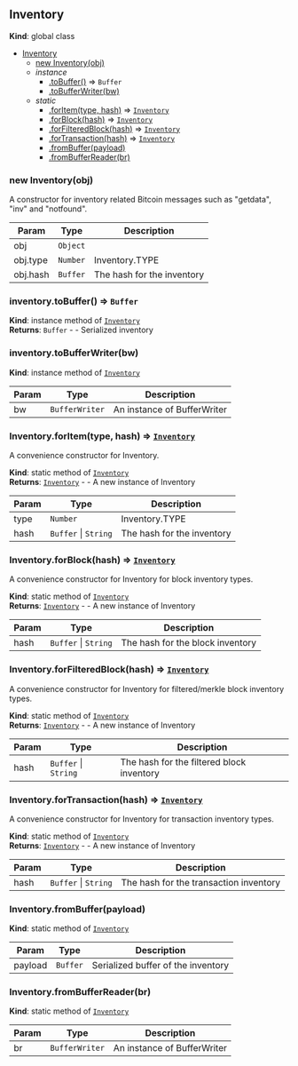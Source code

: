 <a name="Inventory"></a>

## Inventory
**Kind**: global class  

* [Inventory](#Inventory)
    * [new Inventory(obj)](#new_Inventory_new)
    * _instance_
        * [.toBuffer()](#Inventory+toBuffer) ⇒ <code>Buffer</code>
        * [.toBufferWriter(bw)](#Inventory+toBufferWriter)
    * _static_
        * [.forItem(type, hash)](#Inventory.forItem) ⇒ <code>[Inventory](#Inventory)</code>
        * [.forBlock(hash)](#Inventory.forBlock) ⇒ <code>[Inventory](#Inventory)</code>
        * [.forFilteredBlock(hash)](#Inventory.forFilteredBlock) ⇒ <code>[Inventory](#Inventory)</code>
        * [.forTransaction(hash)](#Inventory.forTransaction) ⇒ <code>[Inventory](#Inventory)</code>
        * [.fromBuffer(payload)](#Inventory.fromBuffer)
        * [.fromBufferReader(br)](#Inventory.fromBufferReader)

<a name="new_Inventory_new"></a>

### new Inventory(obj)
A constructor for inventory related Bitcoin messages such as
"getdata", "inv" and "notfound".


| Param | Type | Description |
| --- | --- | --- |
| obj | <code>Object</code> |  |
| obj.type | <code>Number</code> | Inventory.TYPE |
| obj.hash | <code>Buffer</code> | The hash for the inventory |

<a name="Inventory+toBuffer"></a>

### inventory.toBuffer() ⇒ <code>Buffer</code>
**Kind**: instance method of <code>[Inventory](#Inventory)</code>  
**Returns**: <code>Buffer</code> - - Serialized inventory  
<a name="Inventory+toBufferWriter"></a>

### inventory.toBufferWriter(bw)
**Kind**: instance method of <code>[Inventory](#Inventory)</code>  

| Param | Type | Description |
| --- | --- | --- |
| bw | <code>BufferWriter</code> | An instance of BufferWriter |

<a name="Inventory.forItem"></a>

### Inventory.forItem(type, hash) ⇒ <code>[Inventory](#Inventory)</code>
A convenience constructor for Inventory.

**Kind**: static method of <code>[Inventory](#Inventory)</code>  
**Returns**: <code>[Inventory](#Inventory)</code> - - A new instance of Inventory  

| Param | Type | Description |
| --- | --- | --- |
| type | <code>Number</code> | Inventory.TYPE |
| hash | <code>Buffer</code> &#124; <code>String</code> | The hash for the inventory |

<a name="Inventory.forBlock"></a>

### Inventory.forBlock(hash) ⇒ <code>[Inventory](#Inventory)</code>
A convenience constructor for Inventory for block inventory types.

**Kind**: static method of <code>[Inventory](#Inventory)</code>  
**Returns**: <code>[Inventory](#Inventory)</code> - - A new instance of Inventory  

| Param | Type | Description |
| --- | --- | --- |
| hash | <code>Buffer</code> &#124; <code>String</code> | The hash for the block inventory |

<a name="Inventory.forFilteredBlock"></a>

### Inventory.forFilteredBlock(hash) ⇒ <code>[Inventory](#Inventory)</code>
A convenience constructor for Inventory for filtered/merkle block inventory types.

**Kind**: static method of <code>[Inventory](#Inventory)</code>  
**Returns**: <code>[Inventory](#Inventory)</code> - - A new instance of Inventory  

| Param | Type | Description |
| --- | --- | --- |
| hash | <code>Buffer</code> &#124; <code>String</code> | The hash for the filtered block inventory |

<a name="Inventory.forTransaction"></a>

### Inventory.forTransaction(hash) ⇒ <code>[Inventory](#Inventory)</code>
A convenience constructor for Inventory for transaction inventory types.

**Kind**: static method of <code>[Inventory](#Inventory)</code>  
**Returns**: <code>[Inventory](#Inventory)</code> - - A new instance of Inventory  

| Param | Type | Description |
| --- | --- | --- |
| hash | <code>Buffer</code> &#124; <code>String</code> | The hash for the transaction inventory |

<a name="Inventory.fromBuffer"></a>

### Inventory.fromBuffer(payload)
**Kind**: static method of <code>[Inventory](#Inventory)</code>  

| Param | Type | Description |
| --- | --- | --- |
| payload | <code>Buffer</code> | Serialized buffer of the inventory |

<a name="Inventory.fromBufferReader"></a>

### Inventory.fromBufferReader(br)
**Kind**: static method of <code>[Inventory](#Inventory)</code>  

| Param | Type | Description |
| --- | --- | --- |
| br | <code>BufferWriter</code> | An instance of BufferWriter |


